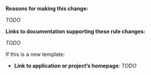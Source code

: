 **Reasons for making this change:**

_TODO_

**Links to documentation supporting these rule changes:** 

_TODO_

If this is a new template: 

 - **Link to application or project’s homepage**: _TODO_
